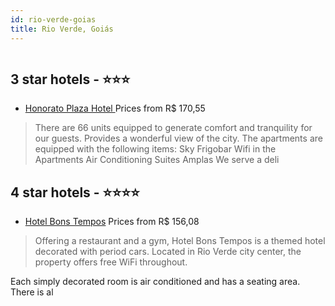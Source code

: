 ```yaml
---
id: rio-verde-goias
title: Rio Verde, Goiás
---
```


<center><img src="http://media.omnibees.com/Images/7521/Property/313009.jpg" alt="" /></center>


##  3 star hotels - ⭐️⭐️⭐️

-    [Honorato Plaza Hotel ](https://us.hurb.com/hotels/rio-verde/honorato-plaza-hotel-OMN-9298?cmp=18055) Prices from R$ 170,55
   > There are 66 units equipped to generate comfort and tranquility for our guests. Provides a wonderful view of the city. The apartments are equipped with the following items: Sky Frigobar Wifi in the Apartments Air Conditioning Suites Amplas We serve a deli

##  4 star hotels - ⭐️⭐️⭐️⭐️

-    [Hotel Bons Tempos](https://us.hurb.com/hotels/rio-verde/hotel-bons-tempos-OMN-7521?cmp=18055) Prices from R$ 156,08
   > Offering a restaurant and a gym, Hotel Bons Tempos is a themed hotel decorated with period cars. Located in Rio Verde city center, the property offers free WiFi throughout.Each simply decorated room is air conditioned and has a seating area. There is al
